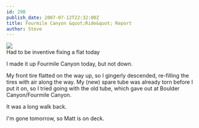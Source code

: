 ```yaml
---
id: 290
publish_date: 2007-07-12T22:32:00Z
title: Fourmile Canyon &quot;Ride&quot; Report
author: Steve
---
```

![](http://queencitycycles.com/manager/photorama/phots/10280628256_small.jpg)  
Had to be inventive fixing a flat today

I made it up Fourmile Canyon today, but not down.

My front tire flatted on the way up, so I gingerly descended, re-filling the tires with air along the way. My (new) spare tube was already torn before I put it on, so I tried going with the old tube, which gave out at Boulder Canyon/Fourmile Canyon.

It was a long walk back.

I'm gone tomorrow, so Matt is on deck.